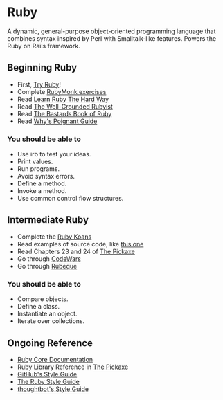 # Ruby

A dynamic, general-purpose object-oriented programming language that combines syntax inspired by Perl with Smalltalk-like features. Powers the Ruby on Rails framework.

## Beginning Ruby

* First, [Try Ruby](http://tryruby.org)!
* Complete [RubyMonk exercises](http://rubymonk.com)
* Read [Learn Ruby The Hard Way](http://ruby.learncodethehardway.org/book/)
* Read [The Well-Grounded Rubyist](http://amzn.to/grounded-rubyist)
* Read [The Bastards Book of Ruby](http://ruby.bastardsbook.com/toc/)
* Read [Why's Poignant Guide](http://mislav.uniqpath.com/poignant-guide/book/chapter-1.html)

### You should be able to

* Use irb to test your ideas.
* Print values.
* Run programs.
* Avoid syntax errors.
* Define a method.
* Invoke a method.
* Use common control flow structures.

## Intermediate Ruby

* Complete the [Ruby Koans](http://rubykoans.com)
* Read examples of source code, like [this one](https://github.com/jferris/effigy/tree/master/lib)
* Read Chapters 23 and 24 of [The Pickaxe](http://amzn.com/1934356085)
* Go through [CodeWars](http://www.codewars.com)
* Go through [Rubeque](http://www.rubeque.com/)
### You should be able to

* Compare objects.
* Define a class.
* Instantiate an object.
* Iterate over collections.

## Ongoing Reference

* [Ruby Core Documentation](http://ruby-doc.org/core)
* Ruby Library Reference in [The Pickaxe](http://amzn.to/pickaxe-19)
* [GitHub's Style Guide](https://github.com/styleguide/ruby)
* [The Ruby Style Guide](https://github.com/bbatsov/ruby-style-guide)
* [thoughtbot's Style Guide](https://github.com/thoughtbot/guides/tree/master/style)